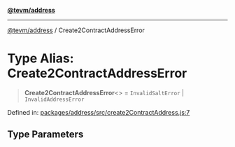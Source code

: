 [**@tevm/address**](../README.md)

***

[@tevm/address](../globals.md) / Create2ContractAddressError

# Type Alias: Create2ContractAddressError

> **Create2ContractAddressError**\<\> = `InvalidSaltError` \| `InvalidAddressError`

Defined in: [packages/address/src/create2ContractAddress.js:7](https://github.com/evmts/tevm-monorepo/blob/main/packages/address/src/create2ContractAddress.js#L7)

## Type Parameters
